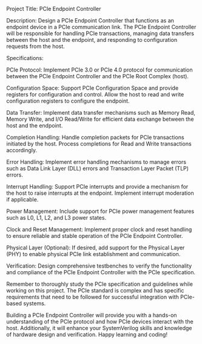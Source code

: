 Project Title: PCIe Endpoint Controller

Description:
Design a PCIe Endpoint Controller that functions as an endpoint device in a PCIe communication link. The PCIe Endpoint Controller will be responsible for handling PCIe transactions, managing data transfers between the host and the endpoint, and responding to configuration requests from the host.

Specifications:

PCIe Protocol:
Implement PCIe 3.0 or PCIe 4.0 protocol for communication between the PCIe Endpoint Controller and the PCIe Root Complex (host).

Configuration Space:
Support PCIe Configuration Space and provide registers for configuration and control. Allow the host to read and write configuration registers to configure the endpoint.

Data Transfer:
Implement data transfer mechanisms such as Memory Read, Memory Write, and I/O Read/Write for efficient data exchange between the host and the endpoint.

Completion Handling:
Handle completion packets for PCIe transactions initiated by the host. Process completions for Read and Write transactions accordingly.

Error Handling:
Implement error handling mechanisms to manage errors such as Data Link Layer (DLL) errors and Transaction Layer Packet (TLP) errors.

Interrupt Handling:
Support PCIe interrupts and provide a mechanism for the host to raise interrupts at the endpoint. Implement interrupt moderation if applicable.

Power Management:
Include support for PCIe power management features such as L0, L1, L2, and L3 power states.

Clock and Reset Management:
Implement proper clock and reset handling to ensure reliable and stable operation of the PCIe Endpoint Controller.

Physical Layer (Optional):
If desired, add support for the Physical Layer (PHY) to enable physical PCIe link establishment and communication.

Verification:
Design comprehensive testbenches to verify the functionality and compliance of the PCIe Endpoint Controller with the PCIe specification.

Remember to thoroughly study the PCIe specification and guidelines while working on this project. The PCIe standard is complex and has specific requirements that need to be followed for successful integration with PCIe-based systems.

Building a PCIe Endpoint Controller will provide you with a hands-on understanding of the PCIe protocol and how PCIe devices interact with the host. Additionally, it will enhance your SystemVerilog skills and knowledge of hardware design and verification. Happy learning and coding!